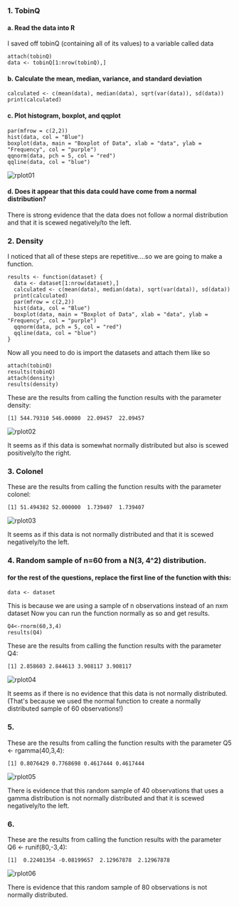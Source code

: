 ### 1. TobinQ
#### a. Read the data into R
I saved off tobinQ (containing all of its values) to a variable called data 
```{r}
attach(tobinQ)
data <- tobinQ[1:nrow(tobinQ),]
```
#### b. Calculate the mean, median, variance, and standard deviation
```{r}
calculated <- c(mean(data), median(data), sqrt(var(data)), sd(data))
print(calculated)
```
#### c. Plot histogram, boxplot, and qqplot
```{r}
par(mfrow = c(2,2))
hist(data, col = "Blue")
boxplot(data, main = "Boxplot of Data", xlab = "data", ylab = "Frequency", col = "purple")
qqnorm(data, pch = 5, col = "red")
qqline(data, col = "blue")
```
![rplot01](https://user-images.githubusercontent.com/8938974/45267152-3299b280-b435-11e8-878b-2c56dc239650.png)

#### d. Does it appear that this data could have come from a normal distribution?
There is strong evidence that the data does not follow a normal distribution and that it is scewed negatively/to the left. 

### 2. Density
I noticed that all of these steps are repetitive....so we are going to make a function. 
```{r}
results <- function(dataset) {
  data <- dataset[1:nrow(dataset),]
  calculated <- c(mean(data), median(data), sqrt(var(data)), sd(data))
  print(calculated)
  par(mfrow = c(2,2))
  hist(data, col = "Blue")
  boxplot(data, main = "Boxplot of Data", xlab = "data", ylab = "Frequency", col = "purple")
  qqnorm(data, pch = 5, col = "red")
  qqline(data, col = "blue")
}
```
Now all you need to do is import the datasets and attach them like so
```{r}
attach(tobinQ)
results(tobinQ)
attach(density)
results(density)
```
These are the results from calling the function results with the parameter density: 
```{r}
[1] 544.79310 546.00000  22.09457  22.09457
```
![rplot02](https://user-images.githubusercontent.com/8938974/45267256-2282d280-b437-11e8-810b-e78ba95b9285.png)

It seems as if this data is somewhat normally distributed but also is scewed positively/to the right.

### 3. Colonel
These are the results from calling the function results with the parameter colonel: 
```{r}
[1] 51.494382 52.000000  1.739407  1.739407
```
![rplot03](https://user-images.githubusercontent.com/8938974/45267271-71c90300-b437-11e8-91da-31e3c3a838f0.png)

It seems as if this data is not normally distributed and that it is scewed negatively/to the left. 

### 4. Random sample of n=60 from a N(3, 4^2) distribution.
#### for the rest of the questions, replace the first line of the function with this: 
```{r}
data <- dataset
```
This is because we are using a sample of n observations instead of an nxm dataset
Now you can run the function normally as so and get results. 
```{r}
Q4<-rnorm(60,3,4)
results(Q4)
```
These are the results from calling the function results with the parameter Q4: 
```{r}
[1] 2.858603 2.844613 3.908117 3.908117
```
![rplot04](https://user-images.githubusercontent.com/8938974/45267464-cb7efc80-b43a-11e8-8d70-c49a27eb5b57.png)

It seems as if there is no evidence that this data is not normally distributed. (That's because we used the normal function to create a normally distributed sample of 60 observations!)

### 5. 
These are the results from calling the function results with the parameter Q5 <- rgamma(40,3,4):
```{r}
[1] 0.8076429 0.7768698 0.4617444 0.4617444
```
![rplot05](https://user-images.githubusercontent.com/8938974/45267479-30d2ed80-b43b-11e8-8c15-29f35b7eb855.png)

There is evidence that this random sample of 40 observations that uses a gamma distribution is not normally distributed and that it is scewed negatively/to the left. 

### 6. 
These are the results from calling the function results with the parameter Q6 <- runif(80,-3,4):
```{r}
[1]  0.22401354 -0.08199657  2.12967878  2.12967878
```
![rplot06](https://user-images.githubusercontent.com/8938974/45267494-74c5f280-b43b-11e8-9a0d-78bb2c28c602.png)

There is evidence that this random sample of 80 observations is not normally distributed.
